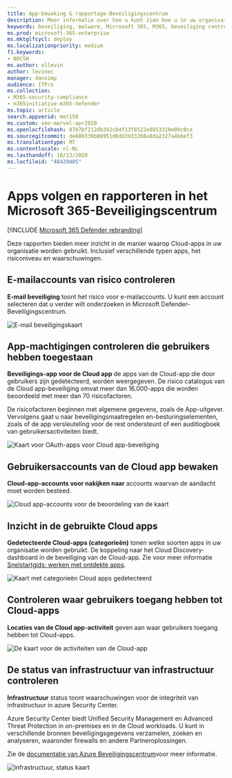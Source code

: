 ```yaml
---
title: App-bewaking & rapportage-Beveiligingscentrum
description: Meer informatie over hoe u kunt zien hoe u in uw organisatie meer inzicht krijgt in de Cloud-app. Inclusief verschillende typen apps, het risiconiveau en waarschuwingen.
keywords: beveiliging, malware, Microsoft 365, M365, beveiliging centrum, monitor, rapport, apps
ms.prod: microsoft-365-enterprise
ms.mktglfcycl: deploy
ms.localizationpriority: medium
f1.keywords:
- NOCSH
ms.author: ellevin
author: levinec
manager: dansimp
audience: ITPro
ms.collection:
- M365-security-compliance
- m365initiative-m365-defender
ms.topic: article
search.appverid: met150
ms.custom: seo-marvel-apr2020
ms.openlocfilehash: 8787bf212db342c84f13f8522e8853310e00c0ce
ms.sourcegitcommit: de600339b08951d6dd3933288a8da2327a4b6ef3
ms.translationtype: MT
ms.contentlocale: nl-NL
ms.lasthandoff: 10/13/2020
ms.locfileid: "48429405"
---
```

# <a name="app-monitoring-and-reporting-in-the-microsoft-365-security-center"></a>Apps volgen en rapporteren in het Microsoft 365-Beveiligingscentrum

[!INCLUDE [Microsoft 365 Defender rebranding](../includes/microsoft-defender.md)]


Deze rapporten bieden meer inzicht in de manier waarop Cloud-apps in uw organisatie worden gebruikt. Inclusief verschillende typen apps, het risiconiveau en waarschuwingen.

## <a name="monitor-email-accounts-at-risk"></a>E-mailaccounts van risico controleren

**E-mail beveiliging** toont het risico voor e-mailaccounts. U kunt een account selecteren dat u verder wilt onderzoeken in Microsoft Defender-Beveiligingscentrum.

![E-mail beveiligingskaart](../../media/email-protection.png)

## <a name="monitor-app-permissions-granted-by-users"></a>App-machtigingen controleren die gebruikers hebben toegestaan

**Beveiligings-app voor de Cloud app** de apps van de Cloud-app die door gebruikers zijn gedetecteerd, worden weergegeven. De risico catalogus van de Cloud app-beveiliging omvat meer dan 16.000-apps die worden beoordeeld met meer dan 70 risicofactoren.

De risicofactoren beginnen met algemene gegevens, zoals de App-uitgever. Vervolgens gaat u naar beveiligingsmaatregelen en-besturingselementen, zoals of de app versleuteling voor de rest ondersteunt of een auditlogboek van gebruikersactiviteiten biedt.

![Kaart voor OAuth-apps voor Cloud app-beveiliging](../../media/cloud-app-security-oauth-apps.png)

## <a name="monitor-cloud-app-user-accounts"></a>Gebruikersaccounts van de Cloud app bewaken

**Cloud-app-accounts voor nakijken naar** accounts waarvan de aandacht moet worden besteed.

![Cloud app-accounts voor de beoordeling van de kaart](../../media/cloud-app-accounts-for-review.png)

## <a name="understand-which-cloud-apps-are-used"></a>Inzicht in de gebruikte Cloud apps

**Gedetecteerde Cloud-apps (categorieën)** tonen welke soorten apps in uw organisatie worden gebruikt. De koppeling naar het Cloud Discovery-dashboard in de beveiliging van de Cloud-app. Zie voor meer informatie [Snelstartgids: werken met ontdekte apps](https://docs.microsoft.com/cloud-app-security/discovered-apps).  

![Kaart met categorieën Cloud apps gedetecteerd](../../media/discovered-cloud-apps-categories.png)

## <a name="monitor-where-users-access-cloud-apps"></a>Controleren waar gebruikers toegang hebben tot Cloud-apps

**Locaties van de Cloud app-activiteit** geven aan waar gebruikers toegang hebben tot Cloud-apps.

![De kaart voor de activiteiten van de Cloud-app](../../media/cloud-app-activity-locations.png)

## <a name="monitor-health-for-infrastructure-workloads"></a>De status van infrastructuur van infrastructuur controleren

**Infrastructuur** status toont waarschuwingen voor de integriteit van infrastructuur in azure Security Center.

Azure Security Center biedt Unified Security Management en Advanced Threat Protection in on-premises en in de Cloud workloads. U kunt in verschillende bronnen beveiligingsgegevens verzamelen, zoeken en analyseren, waaronder firewalls en andere Partneroplossingen.

Zie de [documentatie van Azure Beveiligingscentrum](https://docs.microsoft.com/azure/security-center/)voor meer informatie.

![Infrastructuur, status kaart](../../media/infrastructure-health.png)
